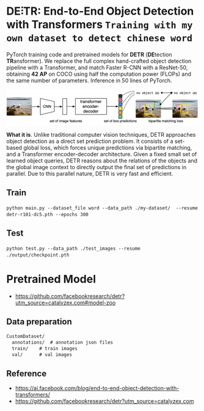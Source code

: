 **DE⫶TR**: End-to-End Object Detection with Transformers
`Training with my own dataset to detect chinese word`
========


PyTorch training code and pretrained models for **DETR** (**DE**tection **TR**ansformer).
We replace the full complex hand-crafted object detection pipeline with a Transformer, and match Faster R-CNN with a ResNet-50, obtaining **42 AP** on COCO using half the computation power (FLOPs) and the same number of parameters. Inference in 50 lines of PyTorch.

![DETR](.github/DETR.png)

**What it is**. Unlike traditional computer vision techniques, DETR approaches object detection as a direct set prediction problem. It consists of a set-based global loss, which forces unique predictions via bipartite matching, and a Transformer encoder-decoder architecture. 
Given a fixed small set of learned object queries, DETR reasons about the relations of the objects and the global image context to directly output the final set of predictions in parallel. Due to this parallel nature, DETR is very fast and efficient.


## Train
`python main.py --dataset_file word --data_path ./my-dataset/  --resume detr-r101-dc5.pth --epochs 300 `

## Test
`python test.py --data_path ./test_images --resume ./output/checkpoint.pth`


# Pretrained Model 
* https://github.com/facebookresearch/detr?utm_source=catalyzex.com#model-zoo

## Data preparation

```
CustomDataset/
  annotations/  # annotation json files
  train/    # train images
  val/      # val images
```
## Reference
* https://ai.facebook.com/blog/end-to-end-object-detection-with-transformers/
* https://github.com/facebookresearch/detr?utm_source=catalyzex.com 
